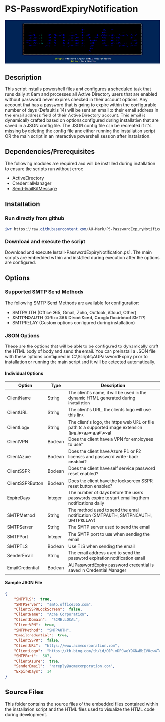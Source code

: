 # PS-PasswordExpiryNotification
<p align="center">
    <img src="https://raw.githubusercontent.com/AU-Mark/PS-PasswordExpiryNotification/refs/heads/main/Source%20Files/PS-PasswordExpiryNotification.png" />
</p>

## Description
This script installs powershell files and configures a scheduled task that runs daily at 8am and processes all Active Directory users that are enabled without password never expires checked in their account options. Any account that has a password that is going to expire within the configurable number of days (Default is 14) will be sent an email to their email address in the email address field of their Active Directory account. This email is dynamically crafted based on options configured during installation that are saved in a JSON config file. The JSON config file can be recreated if it's missing by deleting the config file and either running the installation script OR the main script in an interactive powershell session after installation.

## Dependencies/Prerequisites
The following modules are required and will be installed during installation to ensure the scripts run without error:
*   ActiveDirectory
*   CredentialManager
*   [Send-MailKitMessage](https://www.powershellgallery.com/packages/send-mailkitmessage)

## Installation
### Run directly from github
```powershell
iwr https://raw.githubusercontent.com/AU-Mark/PS-PasswordExpiryNotification/refs/heads/main/Install-PasswordExpiryNotification.ps1 | iex
```

### Download and execute the script
Download and execute Install-PasswordExpiryNotification.ps1. The main scripts are embedded within and installed during execution after the options are configured.

## Options
### Supported SMTP Send Methods
The following SMTP Send Methods are available for configuration:
*   SMTPAUTH (Office 365, Gmail, Zoho, Outlook, iCloud, Other)
*   SMTPNOAUTH (Office 365 Direct Send, Google Restricted SMTP)
*   SMTPRELAY (Custom options configured during installation)

### JSON Options
These are the options that will be able to be configured to dynamically craft the HTML body of body and send the email. You can preinstall a JSON file with these options configured in C:\Scripts\AUPasswordExpiry prior to installation or running the main script and it will be detected automatically.
#### Individual Options
| Option | Type | Description |
| --- | --- | --- |
| ClientName | String | The client's name, it will be used in the dynamic HTML generated during installation |
| ClientURL | String | The client's URL, the clients logo will use this link |
| ClientLogo | String | The client's logo, the https web URL or file path to a supported image extension (jpg,jpeg,png,gif,svg) |
| ClientVPN | Boolean | Does the client have a VPN for employees to use? |
| ClientAzure | Boolean | Does the client have Azure P1 or P2 licenses and password write-back enabled? |
| ClientSSPR | Boolean | Does the client have self service password reset enabled? |
| ClientSSPRButton | Boolean | Does the client have the lockscreen SSPR reset button enabled? |
| ExpireDays | Integer | The number of days before the users passwords expire to start emailing them notifications daily |
| SMTPMethod | String | The method used to send the email notification (SMTPAUTH, SMTPNOAUTH, SMTPRELAY) |
| SMTPServer | String | The SMTP server used to send the email |
| SMTPPort | Integer | The SMTP port to use when sending the email |
| SMTPTLS | Boolean | Use TLS when sending the email |
| SenderEmail | String | The email address used to send the password expiration notification email |
| EmailCredential | Boolean | AUPasswordExpiry password credential is saved in Credential Manager |

#### Sample JSON File
```json
{
    "SMTPTLS":  true,
    "SMTPServer":  "smtp.office365.com",
    "ClientSSPRLockScreen":  false,
    "ClientName":  "Acme Corporation",
    "ClientDomain":  "ACME.LOCAL",
    "ClientVPN":  true,
    "SMTPMethod":  "SMTPAUTH",
    "EmailCredential":  true,
    "ClientSSPR":  false,
    "ClientURL":  "https://www.acmecorporation.com",
    "ClientLogo":  "https://th.bing.com/th/id/OIP.xDPJweY9GNABbZVUcw4TcwHaHa?rs=1\u0026pid=ImgDetMain",
    "SMTPPort":  587,
    "ClientAzure":  true,
    "SenderEmail":  "noreply@acmecorporation.com",
    "ExpireDays":  14
}
```
## Source Files
This folder contains the source files of the embedded files contained within the installation script and the HTML files used to visualize the HTML code during development.
